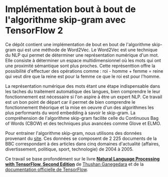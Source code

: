 # Implémentation bout à bout de l'algorithme skip-gram avec TensorFlow 2
Ce dépôt contient une implémentation de bout en bout de l'algorithme skip-gram qui est une méthode de Word2Vec. Le Word2Vec est une technique du NLP qui permet de déterminer une représentation numérique d'un mot. Elle consiste à déterminer un espace multidimensionnel où les mots qui ont une proximité sémantique sont plus proches. Cette représenttion offre la possibilité d'effectuer des opérations comme : roi - homme + femme = reine qui veut dire que la reine est pour la femme ce que le roi est pour l'homme.  

La représentation numérique des mots étant une étape indispensable dans les taches du traitement automatique des langues, bien comprendre le leur fonctionnement est nécessaire si l'on aspire à être un expert NLP. Ce travail est un bon point de départ car il permet de bien comprendre le fonctionnement théorique et la mise en oeuvre d'un des algorithmes les plus performants du word embedding à savoir le skip-gram. La compréhension de l'algorithme skip-gram facilite celle du Continuous Bag of Words (CBOW) et des techniques plus avancées comme Glove et ELMO.  

Pour entrainer l'algorithme skip-gram, nous utilisons des données provenant du [site](http://mlg.ucd.ie/datasets/bbc.html). Ces données se composent de 2 225 documents de la BBC correspondant à des articles dans cinq domaines d'actualité (affaires, divertissement, politique, sport, technologie) de 2004 à 2005.  

Ce travail se base profondément sur le livre [**Natural Language Processing with TensorFlow, Second Edition**](https://www.amazon.fr/Natural-Language-Processing-TensorFlow-sought-after/dp/1838641351/ref=tmm_pap_swatch_0?_encoding=UTF8&qid=1697820792&sr=8-4) de [Thushan Ganegedara](https://www.linkedin.com/in/thushanganegedara/) et de la [documentation officielle de TensorFlow](https://www.tensorflow.org/api_docs/python/tf). 